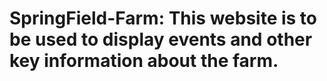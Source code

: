 # SpringField-Farm: This website is to be used to display events and other key information about the farm.
